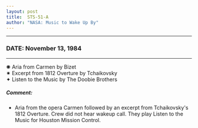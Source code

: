 ```yaml
---
layout: post
title:  STS-51-A
author: "NASA: Music to Wake Up By"
---
```


----
### DATE: November 13, 1984
----
✺ Aria from Carmen by Bizet  &nbsp;<br />✷ Excerpt from 1812 Overture by Tchaikovsky  &nbsp;<br />✦ Listen to the Music by The Doobie Brothers

##### Comment:
* Aria from the opera Carmen followed by an excerpt from Tchaikovsky's 1812 Overture. Crew did not hear wakeup call. They play Listen to the Music for Houston Mission Control.

